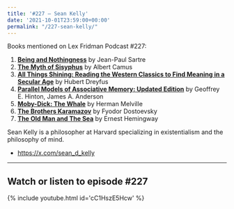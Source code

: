 ```yaml
---
title: '#227 – Sean Kelly'
date: '2021-10-01T23:59:00+00:00'
permalink: "/227-sean-kelly/"
---
```


Books mentioned on Lex Fridman Podcast #227:

1. <b><a href="https://amzn.to/3QH6iU9" target="_blank" rel="sponsored noopener noreferrer">Being and Nothingness</a></b> by Jean-Paul Sartre
2. <b><a href="https://amzn.to/3QGLigv" target="_blank" rel="sponsored noopener noreferrer">The Myth of Sisyphus</a></b> by Albert Camus
3. <b><a href="https://amzn.to/3ZyJTfP" target="_blank" rel="sponsored noopener noreferrer">All Things Shining: Reading the Western Classics to Find Meaning in a Secular Age</a></b> by Hubert Dreyfus
4. <b><a href="https://amzn.to/3X9BCgF" target="_blank" rel="sponsored noopener noreferrer">Parallel Models of Associative Memory: Updated Edition</a></b> by Geoffrey E. Hinton, James A. Anderson
5. <b><a href="https://amzn.to/3ZyAF37" target="_blank" rel="sponsored noopener noreferrer">Moby-Dick: The Whale</a></b> by Herman Melville
6. <b><a href="https://amzn.to/3QGF5AR" target="_blank" rel="sponsored noopener noreferrer">The Brothers Karamazov</a></b> by Fyodor Dostoevsky
7. <b><a href="https://amzn.to/3GGnchg" target="_blank" rel="sponsored noopener noreferrer">The Old Man and The Sea</a></b> by Ernest Hemingway

<!--more-->

Sean Kelly is a philosopher at Harvard specializing in existentialism and the philosophy of mind.

- <a href="https://x.com/sean_d_kelly" target="_blank">https://x.com/sean_d_kelly</a>

- - - - - -

## Watch or listen to episode #227

{% include youtube.html id='cC1HszE5Hcw' %}